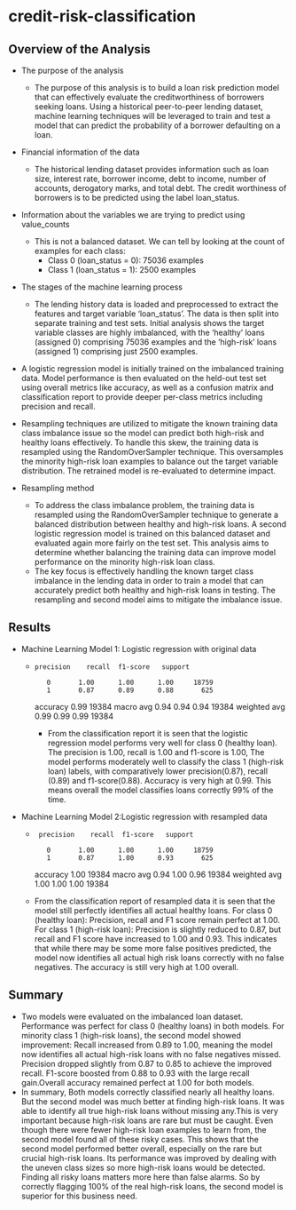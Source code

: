 # credit-risk-classification
## Overview of the Analysis

* The purpose of the analysis
  * The purpose of this analysis is to build a loan risk prediction model that can effectively evaluate the creditworthiness of borrowers seeking loans. Using a historical peer-to-peer lending dataset, machine learning techniques will be leveraged to train and test a model that can predict the probability of a borrower defaulting on a loan.
    
* Financial information of the data
  * The historical lending dataset provides information such as loan size, interest rate, borrower income, debt to income, number of accounts, derogatory marks, and total debt.
    The credit worthiness of borrowers is to be predicted using the label loan_status.
    
* Information about the variables we are trying to predict using value_counts
  * This is not a balanced dataset. We can tell by looking at the count of examples for each class:
    * Class 0 (loan_status = 0): 75036 examples
    * Class 1 (loan_status = 1): 2500 examples
* The stages of the machine learning process
   * The lending history data is loaded and preprocessed to extract the features and target variable ‘loan_status’. The data is then split into separate training and test sets. Initial analysis shows the target variable classes are highly imbalanced, with the ‘healthy’ loans (assigned 0) comprising 75036 examples and the ‘high-risk’ loans (assigned 1) comprising just 2500 examples.

* A logistic regression model is initially trained on the imbalanced training data. Model performance is then evaluated on the held-out test set using overall metrics like accuracy, as well as a confusion matrix and classification report to provide deeper per-class metrics including precision and recall.
* Resampling techniques are utilized to mitigate the known training data class imbalance issue so the model can predict both high-risk and healthy loans effectively. To handle this skew, the training data is resampled using the RandomOverSampler technique. This oversamples the minority high-risk loan examples to balance out the target variable distribution. The retrained model is re-evaluated to determine impact.

* Resampling method
  * To address the class imbalance problem, the training data is resampled using the RandomOverSampler technique to generate a balanced distribution between healthy and high-risk loans. A second logistic regression model is trained on this balanced dataset and evaluated again more fairly on the test set. This analysis aims to determine whether balancing the training data can improve model performance on the minority high-risk loan class.
  * The key focus is effectively handling the known target class imbalance in the lending data in order to train a model that can accurately predict both healthy and high-risk loans in testing. The resampling and second model aims to mitigate the imbalance issue.

## Results

* Machine Learning Model 1: Logistic regression with original data
  *     precision    recall  f1-score   support

           0       1.00      1.00      1.00     18759
           1       0.87      0.89      0.88       625

    accuracy                           0.99     19384
   macro avg       0.94      0.94      0.94     19384
weighted avg       0.99      0.99      0.99     19384

    * From the classification report it is seen that the logistic regression model performs very well for class 0 (healthy loan). The precision is 1.00, recall is 1.00 and f1-score is 1.00, The model performs moderately well to classify the class 1 
      (high-risk loan) labels, with comparatively lower precision(0.87), recall (0.89) and f1-score(0.88). Accuracy is very high at 0.99. This means overall the model classifies loans correctly 99% of the time.

* Machine Learning Model 2:Logistic regression with resampled data
  *      precision    recall  f1-score   support

           0       1.00      1.00      1.00     18759
           1       0.87      1.00      0.93       625

    accuracy                           1.00     19384
   macro avg       0.94      1.00      0.96     19384
weighted avg       1.00      1.00      1.00     19384

   * From the classification report of resampled data it is seen that the model still perfectly identifies all actual healthy loans.
     For class 0 (healthy loan): Precision, recall and F1 score remain perfect at 1.00. 
     For class 1 (high-risk loan): Precision is slightly reduced to 0.87, but recall and F1 score have increased to 1.00 and 0.93.
     This indicates that while there may be some more false positives predicted, the model now identifies all actual high risk loans correctly with no false negatives. The accuracy is still very high at 1.00 overall.

## Summary

* Two models were evaluated on the imbalanced loan dataset. Performance was perfect for class 0 (healthy loans) in both models. For minority class 1 (high-risk loans), the second model showed improvement:
Recall increased from 0.89 to 1.00, meaning the model now identifies all actual high-risk loans with no false negatives missed. Precision dropped slightly from 0.87 to 0.85 to achieve the improved recall.
F1-score boosted from 0.88 to 0.93 with the large recall gain.Overall accuracy remained perfect at 1.00 for both models.
* In summary, Both models correctly classified nearly all healthy loans.  But the second model was much better at finding high-risk loans. It was able to identify all true high-risk loans without missing any.This is very important because high-risk loans are rare but must be caught. Even though there were fewer high-risk loan examples to learn from, the second model found all of these risky cases. This shows that the second model performed better overall, especially on the rare but crucial high-risk loans. Its performance was improved by dealing with the uneven class sizes so more high-risk loans would be detected. Finding all risky loans matters more here than false alarms. So by correctly flagging 100% of the real high-risk loans, the second model is superior for this business need.




